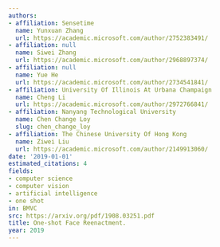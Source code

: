 ```yaml
---
authors:
- affiliation: Sensetime
  name: Yunxuan Zhang
  url: https://academic.microsoft.com/author/2752383491/
- affiliation: null
  name: Siwei Zhang
  url: https://academic.microsoft.com/author/2968897374/
- affiliation: null
  name: Yue He
  url: https://academic.microsoft.com/author/2734541841/
- affiliation: University Of Illinois At Urbana Champaign
  name: Cheng Li
  url: https://academic.microsoft.com/author/2972766841/
- affiliation: Nanyang Technological University
  name: Chen Change Loy
  slug: chen_change_loy
- affiliation: The Chinese University Of Hong Kong
  name: Ziwei Liu
  url: https://academic.microsoft.com/author/2149913060/
date: '2019-01-01'
estimated_citations: 4
fields:
- computer science
- computer vision
- artificial intelligence
- one shot
in: BMVC
src: https://arxiv.org/pdf/1908.03251.pdf
title: One-shot Face Reenactment.
year: 2019
---
```

